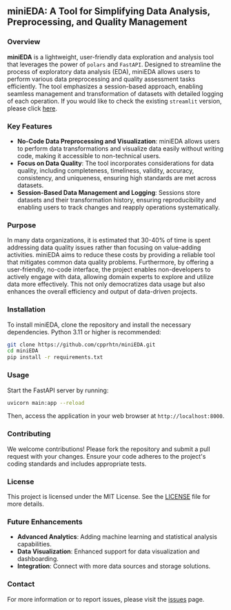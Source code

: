 ## miniEDA: A Tool for Simplifying Data Analysis, Preprocessing, and Quality Management

### Overview

**miniEDA** is a lightweight, user-friendly data exploration and analysis tool that leverages the power of `polars` and `FastAPI`. Designed to streamline the process of exploratory data analysis (EDA), miniEDA allows users to perform various data preprocessing and quality assessment tasks efficiently. The tool emphasizes a session-based approach, enabling seamless management and transformation of datasets with detailed logging of each operation.
If you would like to check the existing `streamlit` version, please click [here](https://github.com/cpprhtn/miniEDA/tree/streamlit).

### Key Features

- **No-Code Data Preprocessing and Visualization**: miniEDA allows users to perform data transformations and visualize data easily without writing code, making it accessible to non-technical users.
- **Focus on Data Quality**: The tool incorporates considerations for data quality, including completeness, timeliness, validity, accuracy, consistency, and uniqueness, ensuring high standards are met across datasets.
- **Session-Based Data Management and Logging**: Sessions store datasets and their transformation history, ensuring reproducibility and enabling users to track changes and reapply operations systematically.

### Purpose
In many data organizations, it is estimated that 30-40% of time is spent addressing data quality issues rather than focusing on value-adding activities. miniEDA aims to reduce these costs by providing a reliable tool that mitigates common data quality problems. Furthermore, by offering a user-friendly, no-code interface, the project enables non-developers to actively engage with data, allowing domain experts to explore and utilize data more effectively. This not only democratizes data usage but also enhances the overall efficiency and output of data-driven projects.

### Installation

To install miniEDA, clone the repository and install the necessary dependencies. Python 3.11 or higher is recommended:

```sh
git clone https://github.com/cpprhtn/miniEDA.git
cd miniEDA
pip install -r requirements.txt
```

### Usage

Start the FastAPI server by running:

```sh
uvicorn main:app --reload
```

Then, access the application in your web browser at `http://localhost:8000`.

### Contributing

We welcome contributions! Please fork the repository and submit a pull request with your changes. Ensure your code adheres to the project's coding standards and includes appropriate tests.

### License

This project is licensed under the MIT License. See the [LICENSE](LICENSE) file for more details.

### Future Enhancements

- **Advanced Analytics**: Adding machine learning and statistical analysis capabilities.
- **Data Visualization**: Enhanced support for data visualization and dashboarding.
- **Integration**: Connect with more data sources and storage solutions.

### Contact

For more information or to report issues, please visit the [issues](https://github.com/cpprhtn/miniEDA/issues) page.

